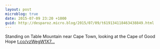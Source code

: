 ```yaml
---
layout: post
microblog: true
date: 2015-07-09 23:20 +1000
guid: http://desparoz.micro.blog/2015/07/09/t619134118463438849.html
---
```

Standing on Table Mountain near Cape Town, looking at the Cape of Good Hope [t.co/vzWegW1X7...](http://t.co/vzWegW1X7R)
